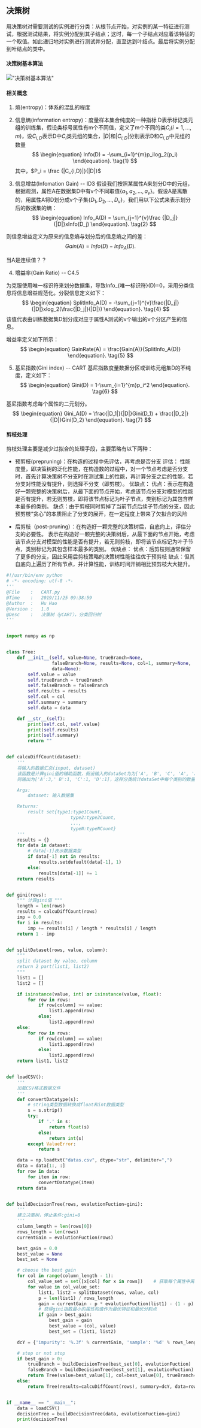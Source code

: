 ## 决策树

用决策树对需要测试的实例进行分类：从根节点开始，对实例的某一特征进行测试，根据测试结果，将实例分配到其子结点；这时，每一个子结点对应着该特征的一个取值。如此递归地对实例进行测试并分配，直至达到叶结点。最后将实例分配到叶结点的类中。

#### 决策树基本算法
!["决策树基本算法"]()

#### 相关概念

1. 熵(entropy)：体系的混乱的程度

2. 信息熵(information entropy)：度量样本集合纯度的一种指标
D表示标记类元组的训练集，假设类标号属性有m个不同值，定义了m个不同的类$C_i(i=1, ..., m)$，设$C_{i,D}$表示D中$C_{i}$类元组的集合，$|D|$和$|C_{i,D}|$分别表示D和$C_{i,D}$中元组的数量
$$
\begin{equation}
Info(D) = -\sum_{i=1}^{m}p_ilog_2(p_i)
\end{equation}. \tag{1}
$$
其中，$P_i = \frac {|C_{i,D}|}{|D|}$

3. 信息增益(Infomation Gain) -- ID3
假设我们按照某属性A来划分D中的元组，根据观测，属性A在数据集D中有v个不同取值{$a_1, a_2, ..., a_v$}。假设A是离散的，用属性A将D划分成v个子集{$D_1, D_2, ..., D_v$}，我们用以下公式来表示划分后的数据集的熵：
$$
\begin{equation}
Info_A(D) = \sum_{j=1}^{v}\frac {|D_j|}{|D|}xInfo(D_j)
\end{equation}. \tag{2}
$$

则信息增益定义为原来的信息熵与划分后的信息熵之间的差：
$$
\begin{equation}
Gain(A) = Info(D) - Info_A(D)
\end{equation}. \tag{3}
$$

当A是连续值？？

4. 增益率(Gain Ratio) -- C4.5

为克服使用唯一标识符来划分数据集，导致Info_{唯一标识符}(D)=0，采用分类信息将信息增益规范化。分裂信息定义如下：
$$
\begin{equation}
SplitInfo_A(D) = -\sum_{j=1}^{v}\frac{|D_j|}{|D|}xlog_2(\frac{|D_j|}{|D|})
\end{equation}. \tag{4}
$$
该值代表由训练数据集D划分成对应于属性A测试的v个输出的v个分区产生的信息。

增益率定义如下所示：
$$
\begin{equation}
GainRate(A) = \frac{Gain(A)}{SplitInfo_A(D)}
\end{equation}. \tag{5}
$$

5. 基尼指数(Gini index) -- CART
基尼指数度量数据分区或训练元组集D的不纯度，定义如下：
$$
\begin{equation}
Gini(D) = 1-\sum_{i=1}^{m}p_i^2
\end{equation}. \tag{6}
$$

基尼指数考虑每个属性的二元划分。
$$
\begin{equation}
Gini_A(D) = \frac{|D_1|}{|D|}Gini(D_1) + \frac{|D_2|}{|D|}Gini(D_2)
\end{equation}. \tag{7}
$$

#### 剪枝处理
剪枝处理主要是减少过拟合的处理手段，主要策略有以下两种：
* 预剪枝(prepruning)：在构造的过程中先评估，再考虑是否分支
	评估：
	性能度量，即决策树的泛化性能，在构造数的过程中，对一个节点考虑是否分支时，首先计算决策树不分支时在测试集上的性能，再计算分支之后的性能，若分支对性能没有提升，则选择不分支（即剪枝）。
	优缺点：
		优点：表示在构造好一颗完整的决策树后，从最下面的节点开始，考虑该节点分支对模型的性能是否有提升，若无则剪枝，即将该节点标记为叶子节点，类别标记为其包含样本最多的类别。 
		缺点：由于剪枝同时剪掉了当前节点后续子节点的分支，因此预剪枝“贪心”的本质阻止了分支的展开，在一定程度上带来了欠拟合的风险

* 后剪枝（post-pruning）：在构造好一颗完整的决策树后，自底向上，评估分支的必要性。
	表示在构造好一颗完整的决策树后，从最下面的节点开始，考虑该节点分支对模型的性能是否有提升，若无则剪枝，即将该节点标记为叶子节点，类别标记为其包含样本最多的类别。
	优缺点：
		优点：后剪枝则通常保留了更多的分支，因此采用后剪枝策略的决策树性能往往优于预剪枝
		缺点：但其自底向上遍历了所有节点，并计算性能，训练时间开销相比预剪枝大大提升。

```python
#!/usr/bin/env python
# -*- encoding: utf-8 -*-
'''
@File    :   CART.py
@Time    :   2019/11/25 09:38:59
@Author  :   Hu Hao
@Version :   1.0
@Desc    :   决策树（yCART），分类回归树
'''


import numpy as np


class Tree:
    def __init__(self, value=None, trueBranch=None,
                 falseBranch=None, results=None, col=1, summary=None,
                 data=None):
        self.value = value
        self.trueBranch = trueBranch
        self.falseBranch = falseBranch
        self.results = results
        self.col = col
        self.summary = summary
        self.data = data

    def __str__(self):
        print(self.col, self.value)
        print(self.results)
        print(self.summary)
        return ""


def calcuDiffCount(dataset):
    '''
    将输入的数据汇总(input, dataset)
    该函数是计算gini值的辅助函数，假设输入的dataSet为为['A', 'B', 'C', 'A', 'A', \'D']，
    则输出为['A':3,' B':1, 'C':1, 'D':1]，这样分类统计dataSet中每个类别的数量

    Args:
        dataset: 输入数据集

    Returns:
        result set{type1:type1Count,
                        type2:type2Count,
                        ...,
                        typeN:typeNCount}
    '''
    results = {}
    for data in dataset:
        # data[-1]表示数据类型
        if data[-1] not in results:
            results.setdefault(data[-1], 1)
        else:
            results[data[-1]] += 1
    return results


def gini(rows):
    """ 计算gini值 """
    length = len(rows)
    results = calcuDiffCount(rows)
    imp = 0.0
    for i in results:
        imp += results[i] / length * results[i] / length
    return 1 - imp


def splitDataset(rows, value, column):
    """
    split dataset by value, column
    return 2 part(list1, list2)
    """
    list1 = []
    list2 = []

    if isinstance(value, int) or isinstance(value, float):
        for row in rows:
            if row[column] >= value:
                list1.append(row)
            else:
                list2.append(row)
    else:
        for row in rows:
            if row[column] == value:
                list1.append(row)
            else:
                list2.append(row)
    return list1, list2


def loadCSV():
    '''
    加载CSV格式数据文件
    '''
    def convertDatatype(s):
        # string类型数据转换成float和int数据类型
        s = s.strip()
        try:
            if '.' in s:
                return float(s)
            else:
                return int(s)
        except ValueError:
            return s

    data = np.loadtxt("datas.csv", dtype="str", delimiter=",")
    data = data[1:, :]
    for row in data:
        for item in row:
            convertDatatype(item)
    return data


def buildDecisionTree(rows, evalutionFuction=gini):
    '''
    建立决策树，停止条件:gini=0
    '''
    column_length = len(rows[0])
    rows_length = len(rows)
    currentGain = evalutionFuction(rows)

    best_gain = 0.0
    best_value = None
    best_set = None

    # choose the best gain
    for col in range(column_length - 1):
        col_value_set = set([x[col] for x in rows])    # 获取每个属性中离散值的取值
        for value in col_value_set:
            list1, list2 = splitDataset(rows, value, col)
            p = len(list1) / rows_length
            gain = currentGain - p * evalutionFuction(list1) - (1 - p) * evalutionFuction(list2)
            # 获得gini指数最小的属性和值作为最优特征和最优分割点
            if gain > best_gain:
                best_gain = gain
                best_value = (col, value)
                best_set = (list1, list2)

    dcY = {'impurity': '%.3f' % currentGain, 'sample': '%d' % rows_length}

    # stop or not stop
    if best_gain > 0:
        trueBranch = buildDecisionTree(best_set[0], evalutionFuction)
        falseBranch = buildDecisionTree(best_set[1], evalutionFuction)
        return Tree(value=best_value[1], col=best_value[0], trueBranch=trueBranch, falseBranch=falseBranch, summary=dcY)
    else:
        return Tree(results=calcuDiffCount(rows), summary=dcY, data=rows)


if __name__ == "__main__":
    data = loadCSV()
    decisionTree = buildDecisionTree(data, evalutionFuction=gini)
    print(decisionTree)

```


